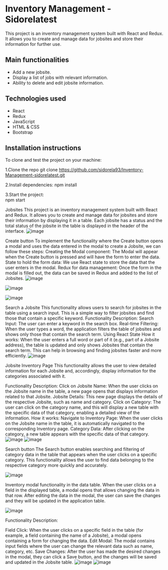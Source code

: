 # Inventory Management - Sidorelatest

This project is an inventory management system built with React and Redux. It allows you to create and manage data for jobsites and store their information for further use.

## Main functionalities
- Add a new jobsite.
- Display a list of jobs with relevant information.
- Ability to delete and edit jobsite information.

## Technologies used
- React
- Redux
- JavaScript
- HTML & CSS
- Bootstrap

## Installation instructions
To clone and test the project on your machine:

1.Clone the repo
git clone https://github.com/sidorela93/Inventory-Management-sidorelatest.git

2.Install dependencies:
npm install

3.Start the project:   
npm start

Jobsites
This project is an inventory management system built with React and Redux. It allows you to create and manage data for jobsites and store their information by displaying it in a table.
Each jobsite has a status and the total status of the jobsite in the table is displayed in the header of the interface.
![image](https://github.com/user-attachments/assets/98ee084a-edc8-4d09-b3a9-a6a7ba064d21)

 
Create button
To implement the functionality where the Create button opens a modal and uses the data entered in the modal to create a Jobsite, we can follow these steps:
Creating the Modal component: The Modal will appear when the Create button is pressed and will have the form to enter the data.
State to hold the form data: We use React state to store the data that the user enters in the modal.
Redux for data management: Once the form in the modal is filled out, the data can be saved in Redux and added to the list of Jobsites.
 ![image](https://github.com/user-attachments/assets/61ce7332-5965-4d04-9643-b6b1d84e18c6)

 ![image](https://github.com/user-attachments/assets/bc95f38e-85aa-49c6-ae82-8341e3f68403)

 ![image](https://github.com/user-attachments/assets/98e6c13c-b221-4c5f-b768-66ce35141633)
 



 
Search a Jobsite
This functionality allows users to search for jobsites in the table using a search input. This is a simple way to filter jobsites and find those that contain a specific keyword.
Functionality Description:
Search Input: The user can enter a keyword in the search box.
Real-time Filtering: When the user types a word, the application filters the table of jobsites and shows only those that contain the search term.
Using React State
How it works:
When the user enters a full word or part of it (e.g., part of a Jobsite address), the table is updated and only shows Jobsites that contain the search term.
This can help in browsing and finding jobsites faster and more efficiently.
![image](https://github.com/user-attachments/assets/46db5b61-ea01-480d-b6a7-a6e98c6059fd)



 

Jobsite Inventory Page
This functionality allows the user to view detailed information for each Jobsite and, accordingly, display information for the categories associated with it.

Functionality Description:
Click on Jobsite Name: When the user clicks on the Jobsite name in the table, a new page opens that displays information related to that Jobsite.
Jobsite Details: This new page displays the details of the respective Jobsite, such as name and category.
Click on Category: The user can click on the category name, and this will display a new table with the specific data of that category, enabling a detailed view of the information.
How it works:
Navigate to Inventory Page: When the user clicks on the Jobsite name in the table, it is automatically navigated to the corresponding Inventory page.
Category Data: After clicking on the category, a new table appears with the specific data of that category.
![image](https://github.com/user-attachments/assets/38e2346d-30a5-4296-ac86-67eaaaf78aa7)
![image](https://github.com/user-attachments/assets/8bd5f6c4-0c4e-4f5d-8f90-a5eb30c9ebad)



 


 

Search button
The Search button enables searching and filtering of category data in the table that appears when the user clicks on a specific category. This functionality allows the user to find data belonging to the respective category more quickly and accurately.

 

![image](https://github.com/user-attachments/assets/81e0698f-10d9-4145-9282-6bb3c8bad388)




 Inventory modal functionality in the data table.
When the user clicks on a field in the displayed table, a modal opens that allows changing the data in that row. After editing the data in the modal, the user can save the changes and they will be updated in the application table.

![image](https://github.com/user-attachments/assets/bc98f9fb-a3a7-4f3d-90d8-45a0533a3e02)


Functionality Description:

Field Click: When the user clicks on a specific field in the table (for example, a field containing the name of a Jobsite), a modal opens containing a form for changing the data.
Edit Modal: The modal contains input fields where the user can change the relevant data such as name, category, etc.
Save Changes: After the user has made the desired changes in the modal, they can click a Save button, and the changes will be saved and updated in the Jobsite table.
![image](https://github.com/user-attachments/assets/d6c20800-dac9-4780-bc24-17459f63fbe5)
![image](https://github.com/user-attachments/assets/679ac319-927c-42fd-9b98-9824c6b66a49)




 




 
